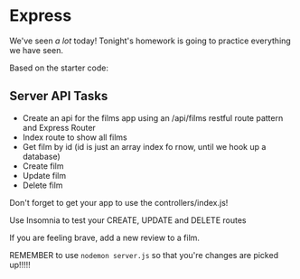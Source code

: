 # Express

We've seen _a lot_ today! Tonight's homework is going to practice everything we have seen.

Based on the starter code:

## Server API Tasks
- Create an api for the films app using an /api/films restful route pattern and Express Router
- Index route to show all films
- Get film by id (id is just an array index fo rnow, until we hook up a database)
- Create film
- Update film
- Delete film

Don't forget to get your app to use the controllers/index.js!

Use Insomnia to test your CREATE, UPDATE and DELETE routes

If you are feeling brave, add a new review to a film.

REMEMBER to use `nodemon server.js` so that you're changes are picked up!!!!!


